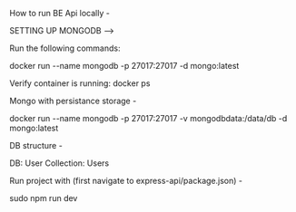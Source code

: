 How to run BE Api locally -

SETTING UP MONGODB -->

Run the following commands:

docker run --name mongodb -p 27017:27017 -d mongo:latest

Verify container is running: 
docker ps

Mongo with persistance storage -

docker run --name mongodb -p 27017:27017 -v mongodbdata:/data/db -d mongo:latest

DB structure -

DB: User
Collection: Users

Run project with (first navigate to express-api/package.json) -

sudo npm run dev

